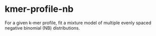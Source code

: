 # kmer-profile-nb
For a given k-mer profile, fit a mixture model of multiple evenly spaced negative binomial (NB) distributions.
